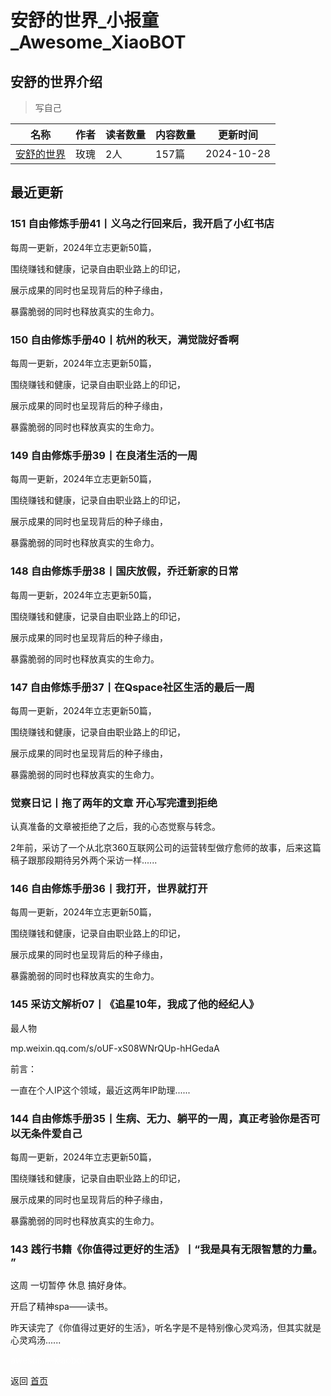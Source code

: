 # 安舒的世界_小报童_Awesome_XiaoBOT

## 安舒的世界介绍
> 写自己  
  


|名称|作者|读者数量|内容数量|更新时间|
|---|---|---|---|---|
|[安舒的世界](https://xiaobot.net/p/mg07868?refer=0b133df9-27dc-423b-8101-639049001c13)|玫瑰|2人|157篇|2024-10-28|

## 最近更新
### 151 自由修炼手册41丨义乌之行回来后，我开启了小红书店

每周一更新，2024年立志更新50篇，

围绕赚钱和健康，记录自由职业路上的印记，

展示成果的同时也呈现背后的种子缘由，

暴露脆弱的同时也释放真实的生命力。

### 150 自由修炼手册40丨杭州的秋天，满觉陇好香啊

每周一更新，2024年立志更新50篇，

围绕赚钱和健康，记录自由职业路上的印记，

展示成果的同时也呈现背后的种子缘由，

暴露脆弱的同时也释放真实的生命力。

### 149 自由修炼手册39丨在良渚生活的一周

每周一更新，2024年立志更新50篇，

围绕赚钱和健康，记录自由职业路上的印记，

展示成果的同时也呈现背后的种子缘由，

暴露脆弱的同时也释放真实的生命力。

### 148 自由修炼手册38丨国庆放假，乔迁新家的日常

每周一更新，2024年立志更新50篇，

围绕赚钱和健康，记录自由职业路上的印记，

展示成果的同时也呈现背后的种子缘由，

暴露脆弱的同时也释放真实的生命力。

### 147 自由修炼手册37丨在Qspace社区生活的最后一周

每周一更新，2024年立志更新50篇，

围绕赚钱和健康，记录自由职业路上的印记，

展示成果的同时也呈现背后的种子缘由，

暴露脆弱的同时也释放真实的生命力。

### 觉察日记丨拖了两年的文章 开心写完遭到拒绝

认真准备的文章被拒绝了之后，我的心态觉察与转念。

2年前，采访了一个从北京360互联网公司的运营转型做疗愈师的故事，后来这篇稿子跟那段期待另外两个采访一样......

### 146 自由修炼手册36丨我打开，世界就打开

每周一更新，2024年立志更新50篇，

围绕赚钱和健康，记录自由职业路上的印记，

展示成果的同时也呈现背后的种子缘由，

暴露脆弱的同时也释放真实的生命力。

### 145 采访文解析07丨《追星10年，我成了他的经纪人》

最人物

mp.weixin.qq.com/s/oUF-xS08WNrQUp-hHGedaA

前言：

一直在个人IP这个领域，最近这两年IP助理......

### 144 自由修炼手册35丨生病、无力、躺平的一周，真正考验你是否可以无条件爱自己

每周一更新，2024年立志更新50篇，

围绕赚钱和健康，记录自由职业路上的印记，

展示成果的同时也呈现背后的种子缘由，

暴露脆弱的同时也释放真实的生命力。

### 143 践行书籍《你值得过更好的生活》丨“我是具有无限智慧的力量。​”

这周 一切暂停 休息 搞好身体。

开启了精神spa——读书。

昨天读完了《你值得过更好的生活》，听名字是不是特别像心灵鸡汤，但其实就是心灵鸡汤......


<a href="https://github.com/Reno9527/awesome-xiaobot" style="color: white; text-decoration: none;">awesome-xiaobot</a>

返回 [首页](../README.md)
